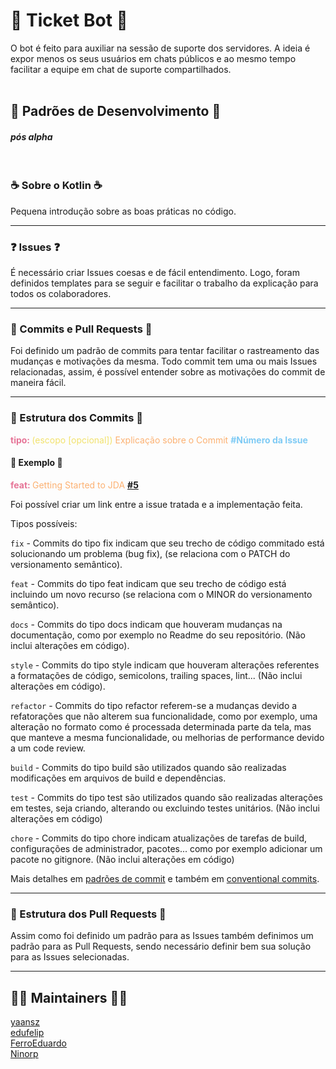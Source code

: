 <h1 > <b> 🎫 Ticket Bot 🎫 </b> </h1>

<div>
O bot é feito para auxiliar na sessão de suporte dos servidores. A ideia é expor menos os seus usuários em chats públicos e ao mesmo tempo facilitar a equipe em chat de suporte compartilhados.
</div>

<br>

<h2>  <b> 🎫 Padrões de Desenvolvimento 🎫 </b> </h2>
<h4 > <i> pós alpha </i> </h4>

<br>

<!-- Manual do Kotlin -->

<h3> <b> ☕ Sobre o Kotlin ☕ </b> </h3>
<!--
<div style="display: inline_block">
  <img  alt="C" height="30" width="40" src="https://raw.githubusercontent.com/devicons/devicon/2ae2a900d2f041da66e950e4d48052658d850630/icons/kotlin/kotlin-original.svg">
</div>
-->

Pequena introdução sobre as boas práticas no código.


<!-- ISSUES -->

<hr>
<h3 > ❓ Issues ❓ </h3>

<div >
É necessário criar Issues coesas e de fácil entendimento. Logo, foram definidos templates para se seguir e facilitar o trabalho da explicação para todos os colaboradores.

</div>


<!-- Commits e PRS -->


<hr>

<h3 > 🎫 Commits e Pull Requests 🎫 </h3>

<div >
Foi definido um padrão de commits para tentar facilitar o rastreamento das mudanças e motivações da mesma. Todo commit tem uma ou mais Issues relacionadas, assim, é possível entender sobre as motivações do commit de maneira fácil.

<hr>

<h3> 🧁 Estrutura dos Commits 🧁 </h3>

<font color="#E67497"> <b> tipo: </b> </font> 
<font color="#F2E26D"> (escopo [opcional]) </font> 
<font color="#FCB172"> Explicação sobre o Commit </font>
<font color="#7FCBF5"> <b> #Número da Issue </b> </font>

<h4> 🍔 Exemplo 🍔 </h4>

<font color="#E67497"> <b> feat: </b> </font> 
<font color="#FCB172"> Getting Started to JDA </font>
<font color="#7FCBF5"> <b> [#5](https://github.com/Softawii/ticket-bot/issues/5) </b> </font>

Foi possível criar um link entre a issue tratada e a implementação feita.

Tipos possíveis: 

`fix` - Commits do tipo fix indicam que seu trecho de código commitado está solucionando um problema (bug fix), (se relaciona com o PATCH do versionamento semântico).

`feat` - Commits do tipo feat indicam que seu trecho de código está incluindo um novo recurso (se relaciona com o MINOR do versionamento semântico).

`docs` - Commits do tipo docs indicam que houveram mudanças na documentação, como por exemplo no Readme do seu repositório. (Não inclui alterações em código).

`style` - Commits do tipo style indicam que houveram alterações referentes a formatações de código, semicolons, trailing spaces, lint... (Não inclui alterações em código).

`refactor` - Commits do tipo refactor referem-se a mudanças devido a refatorações que não alterem sua funcionalidade, como por exemplo, uma alteração no formato como é processada determinada parte da tela, mas que manteve a mesma funcionalidade, ou melhorias de performance devido a um code review.

`build` - Commits do tipo build são utilizados quando são realizadas modificações em arquivos de build e dependências.

`test` - Commits do tipo test são utilizados quando são realizadas alterações em testes, seja criando, alterando ou excluindo testes unitários. (Não inclui alterações em código)

`chore` - Commits do tipo chore indicam atualizações de tarefas de build, configurações de administrador, pacotes... como por exemplo adicionar um pacote no gitignore. (Não inclui alterações em código)

Mais detalhes em [padrões de commit](https://github.com/iuricode/padroes-de-commits) e também em [conventional commits](https://www.conventionalcommits.org/en/v1.0.0/).

<hr>

<h3> 🧁 Estrutura dos Pull Requests 🧁 </h3>

<div >
    Assim como foi definido um padrão para as Issues também definimos um padrão para as Pull Requests, sendo necessário definir bem sua solução para as Issues selecionadas. 
</div>

<hr>

<!-- CRÉDITOS -->

<h2 > <b> 👷‍♂️ Maintainers 👨‍🏭 </b> </h2>

<div >
  <a href="https://github.com/yaansz"> yaansz </a> <br>
  <a href="https://github.com/edufelip"> edufelip </a> <br>
  <a href="https://github.com/FerroEduardo"> FerroEduardo </a> <br>
  <a href="https://github.com/Ninorp"> Ninorp </a> <br>
</div>
  
